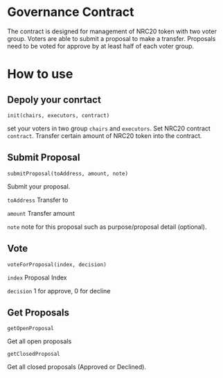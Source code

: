 # Governance Contract
The contract is designed for management of NRC20 token with two voter group. Voters are able to submit a proposal to make a transfer.
Proposals need to be voted for approve by at least half of each voter group.

# How to use

## Depoly your conrtact
`init(chairs, executors, contract)`

set your voters in two group `chairs` and `executors`. Set NRC20 contract `contract`.
Transfer certain amount of NRC20 token into the contract.

## Submit Proposal
`submitProposal(toAddress, amount, note)`

Submit your proposal.


`toAddress` Transfer to

`amount` Transfer amount

`note` note for this proposal such as purpose/proposal detail (optional).

## Vote

`voteForProposal(index, decision)`

`index` Proposal Index

`decision` 1 for approve, 0 for decline

## Get Proposals

`getOpenProposal`

Get all open proposals

`getClosedProposal`


Get all closed proposals (Approved or Declined). 